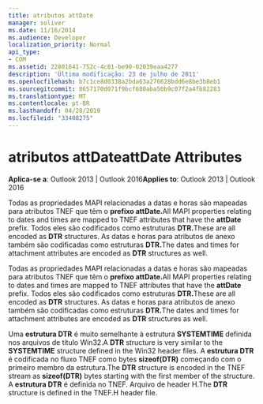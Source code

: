 ```yaml
---
title: atributos attDate
manager: soliver
ms.date: 11/16/2014
ms.audience: Developer
localization_priority: Normal
api_type:
- COM
ms.assetid: 22801641-752c-4c81-be90-02039eaa4277
description: 'Última modificação: 23 de julho de 2011'
ms.openlocfilehash: b7c1ce8d0338a2bda63a276628bdd6e8be3b8eb1
ms.sourcegitcommit: 8657170d071f9bcf680aba50b9c07f2a4fb82283
ms.translationtype: MT
ms.contentlocale: pt-BR
ms.lasthandoff: 04/28/2019
ms.locfileid: "33408275"
---
```

# <a name="attdate-attributes"></a><span data-ttu-id="60c7d-103">atributos attDate</span><span class="sxs-lookup"><span data-stu-id="60c7d-103">attDate Attributes</span></span>

  
  
<span data-ttu-id="60c7d-104">**Aplica-se a**: Outlook 2013 | Outlook 2016</span><span class="sxs-lookup"><span data-stu-id="60c7d-104">**Applies to**: Outlook 2013 | Outlook 2016</span></span> 
  
<span data-ttu-id="60c7d-105">Todas as propriedades MAPI relacionadas a datas e horas são mapeadas para atributos TNEF que têm o **prefixo attDate.**</span><span class="sxs-lookup"><span data-stu-id="60c7d-105">All MAPI properties relating to dates and times are mapped to TNEF attributes that have the **attDate** prefix.</span></span> <span data-ttu-id="60c7d-106">Todos eles são codificados como estruturas **DTR.**</span><span class="sxs-lookup"><span data-stu-id="60c7d-106">These are all encoded as **DTR** structures.</span></span> <span data-ttu-id="60c7d-107">As datas e horas para atributos de anexo também são codificadas como estruturas **DTR.**</span><span class="sxs-lookup"><span data-stu-id="60c7d-107">The dates and times for attachment attributes are encoded as **DTR** structures as well.</span></span> 
  
<span data-ttu-id="60c7d-108">Todas as propriedades MAPI relacionadas a datas e horas são mapeadas para atributos TNEF que têm o **prefixo attDate.**</span><span class="sxs-lookup"><span data-stu-id="60c7d-108">All MAPI properties relating to dates and times are mapped to TNEF attributes that have the **attDate** prefix.</span></span> <span data-ttu-id="60c7d-109">Todos eles são codificados como estruturas **DTR.**</span><span class="sxs-lookup"><span data-stu-id="60c7d-109">These are all encoded as **DTR** structures.</span></span> <span data-ttu-id="60c7d-110">As datas e horas para atributos de anexo também são codificadas como estruturas **DTR.**</span><span class="sxs-lookup"><span data-stu-id="60c7d-110">The dates and times for attachment attributes are encoded as **DTR** structures as well.</span></span> 
  
<span data-ttu-id="60c7d-111">Uma **estrutura DTR** é muito semelhante à estrutura **SYSTEMTIME** definida nos arquivos de título Win32.</span><span class="sxs-lookup"><span data-stu-id="60c7d-111">A **DTR** structure is very similar to the **SYSTEMTIME** structure defined in the Win32 header files.</span></span> <span data-ttu-id="60c7d-112">A **estrutura DTR** é codificada no fluxo TNEF como bytes **sizeof(DTR)** começando com o primeiro membro da estrutura.</span><span class="sxs-lookup"><span data-stu-id="60c7d-112">The **DTR** structure is encoded in the TNEF stream as **sizeof(DTR)** bytes starting with the first member of the structure.</span></span> <span data-ttu-id="60c7d-113">A **estrutura DTR** é definida no TNEF. Arquivo de header H.</span><span class="sxs-lookup"><span data-stu-id="60c7d-113">The **DTR** structure is defined in the TNEF.H header file.</span></span> 
  

